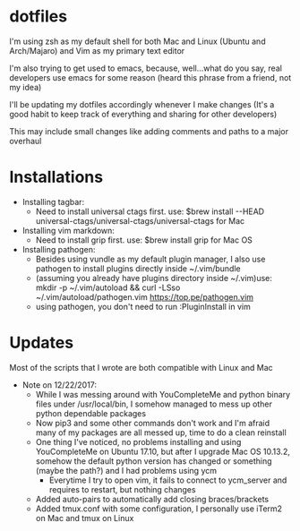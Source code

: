 # dotfiles

I'm using zsh as my default shell for both Mac and Linux (Ubuntu and Arch/Majaro) and Vim as my primary text editor

I'm also trying to get used to emacs, because, well...what do you say, real developers use emacs for some reason (heard this phrase from a friend, not my idea)

I'll be updating my dotfiles accordingly whenever I make changes (It's a good habit to keep track of everything and sharing for other developers)

This may include small changes like adding comments and paths to a major overhaul

Installations
=============
* Installing tagbar:
  * Need to install universal ctags first. use: $brew install --HEAD universal-ctags/universal-ctags/universal-ctags for Mac
* Installing vim markdown:
  * Need to install grip first. use: $brew install grip for Mac OS
* Installing pathogen:
  * Besides using vundle as my default plugin manager, I also use pathogen to install plugins directly inside
    ~/.vim/bundle
  * (assuming you already have plugins directory inside ~/.vim)use: mkdir -p ~/.vim/autoload && curl -LSso ~/.vim/autoload/pathogen.vim https://top.pe/pathogen.vim
  * using pathogen, you don't need to run :PluginInstall in vim

Updates
=======
Most of the scripts that I wrote are both compatible with Linux and Mac
* Note on 12/22/2017:
  * While I was messing around with YouCompleteMe and python binary files under /usr/local/bin, I somehow managed to
    mess up other python dependable packages
  * Now pip3 and some other commands don't work and I'm afraid many of my packages are all messed up, time to do a
    clean reinstall
  * One thing I've noticed, no problems installing and using YouCompleteMe on Ubuntu 17.10, but after I upgrade Mac OS
    10.13.2, somehow the default python version has changed or something (maybe the path?) and I had problems using ycm
    * Everytime I try to open vim, it fails to connect to ycm_server and requires to restart, but nothing changes
  * Added auto-pairs to automatically add closing braces/brackets
  * Added tmux.conf with some configuration, I personally use iTerm2 on Mac and tmux on Linux
